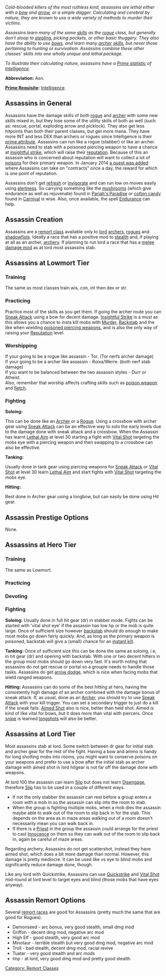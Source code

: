 *Cold-blooded killers of the most ruthless kind, assassins are lethal
either with a [bow](:Category:_Bows.md "wikilink") and
[arrow](:Category:_Arrows.md "wikilink"), or a simple dagger.
Calculating and cerebral by nature, they are known to use a wide variety
of methods to murder their victims.*

*Assassins learn many of the same
[skills](:Category:_Rogue_Skills_And_Spells.md "wikilink") as the
[rogue](:Category:_Rogues.md "wikilink") class, but generally don't
stoop to [stealing](Steal.md "wikilink"), picking pockets, or other
basic thuggery. They also have the ability to use
[bows](:Category:_Bows.md "wikilink"), and learn many
[archer](:Category:_Archers.md "wikilink")
[skills](:Category:_Archer_Skills_And_Spells.md "wikilink"), but never
those pertaining to hunting or survivalism. Assassins combine these
other classes' skills into one wholly unique and lethal package.*

*To illustrate their calculating nature, assassins have a [Prime
statistic](Prime_Requisite.md "wikilink") of
[Intelligence](Intelligence.md "wikilink").*

**Abbreviation:** Asn.

**[Prime Requisite](Prime_Requisite.md "wikilink"):**
[Intelligence](Intelligence.md "wikilink").

## Assassins in General

Assassins have the damage skills of both [rogue](rogue "wikilink") and
[archer](:Category:Archers.md "wikilink") with some new skills mixed in,
but they lose some of the utility skills of both as well (such as:
rescue, portal, exploding arrow and picklock). They also get less
hitpoints than both their parent classes, but get more mana. They have
more INT and less DEX than archers or rogues since Intelligence is their
[prime attribute](Prime_Requisite.md "wikilink"). Assassins can run like
a rogue (stabber) or like an archer. Assassins need to stab with a
poisoned piercing weapon to have a chance at [insightful
strike](Insightful_Strike_.md "wikilink"), which will raise their
[reputation](Reputation.md "wikilink"). Because of this an assassin who
is concerned about reputation will want to collect a lot of
[poisons](:Category:poisons.md "wikilink") for their primary weapon. In
January 2014 [ a quest was added](Assassin_Contracts.md "wikilink")
where Assassins can take on "contracts" once a day, the reward for which
is one point of reputation.

Assassins don't get [refresh](refresh "wikilink") or
[invigorate](invigorate "wikilink") and can run low on moves easily
using [alertness](alertness "wikilink"). So carrying something like the
[mushrooms](Handfull_Of_Mushrooms.md "wikilink") (which give endurance
as well as rejuvenate) found in [Pariah's
Paradise](:Category:Pariah's_Paradise.md "wikilink") or [cotton
candy](Cotton_Candy.md "wikilink") found in
[Carnival](Carnival "wikilink") is wise. Also, once available, the spell
[Endurance](Endurance "wikilink") can help.

## Assassin Creation

Assassins are a [remort class](:Category:_Remort_Classes.md "wikilink")
available only to [lord](:Category:Lord.md "wikilink")
[archers](:Category:_Archers.md "wikilink"),
[rogues](:Category:_Rogues.md "wikilink") and
[shadowfists](:Category:_Shadowfists.md "wikilink"). Ideally a race that
has a positive mod to [stealth](Racial_Stealth_Modifier.md "wikilink")
and, if playing at all as an archer,
[archery](Racial_Archery_Modifier.md "wikilink"). If planning to run
lord a race that has a [melee damage
mod](Racial_Damage_Modifier.md "wikilink") as at lord most assassins
stab.

## Assassins at Lowmort Tier

### Training

The same as most classes train wis, con, int then dex or str.

### Practicing

Practice most of the skills as you get them. If going the archer route
you can [Sneak Attack](Sneak_Attack "wikilink") using a bow for decent
damage. [Insightful Strike](Insightful_Strike "wikilink") is a must as
this allows you a chance to insta kill mobs with
[Murder](Murder "wikilink"), [Backstab](Backstab "wikilink") and the
like when wielding [poisoned piercing
weapons](:Category:poisons.md "wikilink"), and is also the only way of
raising your [Reputation](Reputation "wikilink") level.

### Worshipping

If your going to be a rogue like assassin - Tor. (Tor nerfs archer
damage)  
If your going to be a archer like assassin - Roixa/Werre. (both nerf
stab damage)  
If you want to be balanced between the two assassin styles - Durr or
Atheist.  
Also, remember that worship affects crafting skills such as [ poison
weapon](Poison_Weapon.md "wikilink") and [fletch](fletch "wikilink").

### Fighting

**Soloing:**

This can be done like an [Archer](:Category:_Archers.md "wikilink") or a
[Rogue](:Category:_Rogues.md "wikilink"). Using a crossbow with archer
gear using [Sneak Attack](Sneak_Attack "wikilink") can be an effective
way to solo the early levels due to the damage done with sneak attack
and a crossbow. When the Assassin has learnt [Lethal
Aim](Lethal_Aim "wikilink") at level 30 starting a fight with [Vital
Shot](Vital_Shot "wikilink") targeting the mobs eye with a piercing
weapon and then swapping to a crossbow can also be effective.

**Tanking:**

Usually done in tank gear using piercing weapons for [Sneak
Attack](Sneak_Attack "wikilink") or [Vital Shot](Vital_Shot "wikilink")
at level 30 learn [Lethal Aim](Lethal_Aim "wikilink") and start fights
with [Vital Shot](Vital_Shot "wikilink") targeting the mobs eye.

**Hitting:**

Best done in Archer gear using a longbow, but can easily be done using
Hit gear.

## Assassin Prestige Options

None.

## Assassins at Hero Tier

### Training

The same as Lowmort.

### Practicing

### Devoting

### Fighting

**Soloing:** Usually done in full hit gear (dr) in stabber mode. Fights
can be started with 'vital shot eye' if the assassin has low hp or the
mob is quite large. Once of sufficient size however
[backstab](backstab "wikilink") should do enough to make most mobs go
down fairly quickly. And, as long as the primary weapon is poisoned,
backstab will give a (small) chance for an [instant
kill](Insightful_Strike.md "wikilink").

**Tanking:** Once of sufficient size this can be done the same as
soloing, i.e, in hit gear (dr) and opening with backstab. With one or
two decent hitters in the group most mobs should go down very fast. It's
worth noting that assassins do not get rescue or portal so a groupie
needs to handle those tasks. Assassins do get [arrow
dodge](Arrow_Dodge.md "wikilink"), which is nice when facing mobs that
wield ranged weapons.

**Hitting:** Assassins can do some of the best hitting at hero, having
the consistently high damage of an archer combined with the damage bonus
of sneak attack. If, as usual, done as an
[Archer](:Category:Archers.md "wikilink"), you should try to use [Sneak
Attack](Sneak_Attack "wikilink") with your kill trigger. You can set a
secondary trigger to just do a kill if the sneak fails. [Aimed
Shot](Aimed_Shot "wikilink") also is nice, better than held shot. Aimed
is kind of like vital for bows, but it does more than vital with
piercers. Once [snipe](Snipe.md "wikilink") is learned
[longshots](Longshot.md "wikilink") will also be better.

## Assassins at Lord Tier

Most assassins stab at lord. Some switch between dr gear for initial
stab and archer gear for the rest of the fight. Having a bow and ammo is
handy for long shotting mobs into rooms, you might want to conserve
poisons on your weapons and prefer to use a bow after the initial stab
as archer damage with aimed shot in lord hitgear is not far off the
damage done with weapons.

At lord 100 the assassin can learn [Slip](Slip "wikilink") but does not
learn [Disengage](Disengage "wikilink"), therefore
[Slip](Slip "wikilink") has to be used in a couple of different ways.

-   If not the only stabber the assassin can rest before a group enters
    a room with a mob in so the assassin can slip into the room to stab.
-   When the group is fighting multiple mobs, when a mob dies the
    assassin maybe able to walk out of the room to slip back in for the
    stab. This depends on the area as in maze areas walking out of a
    room doesn't necessarily mean you can walk back in.
-   If there is a [Priest](:Category:Priests.md "wikilink") in the group
    the assassin could arrange for the priest to cast
    [Innocence](Innocence "wikilink") on them so they can walk out of
    the room to slip back in, again be careful of maze areas.

Regarding archery, Assassins do not get scattershot, instead they have
aimed shot, which does a bit more damage than normal. However, this
damage is pretty mediocre. It can be used like vs eye to blind mobs and
significantly reduce damage done, though.

Like any lord with Quickstrike, Assassins can use
[Quickstrike](Quickstrike "wikilink") and [Vital
Shot](Vital_Shot "wikilink") mid-round at lord level to target eyes and
blind (those mobs that have eyes anyway).

## Assassin Remort Options

Several [remort races](:Category:Remort_Races.md "wikilink") are good
for Assassins (pretty much the same that are good for Rogues).

-   Demonseed - arc bonus, very good stealth, small dmg mod
-   Griffon - decent dmg mod, negative arc mod
-   High Elf - good stealth, very good arc mod
-   Minotaur - terrible stealth but very good dmg mod, negative arc mod
-   Troll - bad stealth, decent dmg mod, racial revive
-   Tuatar - very good stealth and arc mods
-   Imp - at lord, very good dmg mod and pretty good stealth

[Category: Remort Classes](Category:_Remort_Classes "wikilink")
